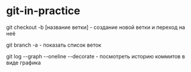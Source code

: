 # git-in-practice

git checkout -b [название ветки] - создание новой ветки и переход на неё

git branch -a - показать список веток

git log --graph --oneline --decorate - посмотреть историю коммитов в виде графика

